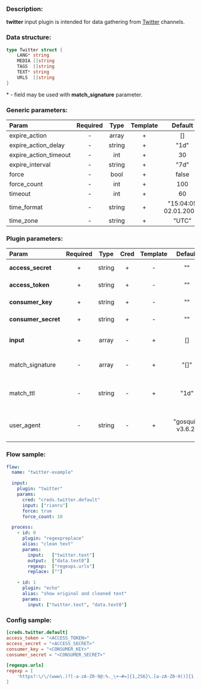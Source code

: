 ### Description:

**twitter** input plugin is intended for data gathering from [Twitter](https://twitter.com/) channels.

### Data structure:

```go
type Twitter struct {
	LANG* string
	MEDIA []string
	TAGS  []string
	TEXT* string
	URLS  []string
}
```

&ast; - field may be used with **match_signature** parameter.

### Generic parameters:

| Param                 | Required |  Type  | Template |        Default        |
|:----------------------|:--------:|:------:|:--------:|:---------------------:|
| expire_action         |    -     | array  |    +     |          []           |
| expire_action_delay   |    -     | string |    +     |         "1d"          |
| expire_action_timeout |    -     |  int   |    +     |          30           |
| expire_interval       |    -     | string |    +     |         "7d"          |
| force                 |    -     |  bool  |    +     |         false         |
| force_count           |    -     |  int   |    +     |          100          |
| timeout               |    -     |  int   |    +     |          60           |
| time_format           |    -     | string |    +     | "15:04:05 02.01.2006" |
| time_zone             |    -     | string |    +     |         "UTC"         |


### Plugin parameters:

| Param               | Required | Type   | Cred | Template | Default           | Example            | Description                                                             |
|:--------------------|:--------:|:------:|:----:|:--------:|:-----------------:|:------------------:|:------------------------------------------------------------------------|
| **access_secret**   | +        | string | +    | -        | ""                | ""                 | [Twitter API Access](https://developer.twitter.com/en/apply-for-access) |
| **access_token**    | +        | string | +    | -        | ""                | ""                 | [Twitter API Access](https://developer.twitter.com/en/apply-for-access) |
| **consumer_key**    | +        | string | +    | -        | ""                | ""                 | [Twitter API Access](https://developer.twitter.com/en/apply-for-access) |
| **consumer_secret** | +        | string | +    | -        | ""                | ""                 | [Twitter API Access](https://developer.twitter.com/en/apply-for-access) |
| **input**           | +        | array  | -    | +        | []                | ["tass_agency"]    | List of Twitter channels.                                               |
| match_signature     | -        | array  | -    | +        | "[]"              | ["source", "time"] | Match new tweets by signature.                                          |
| match_ttl           | -        | string | -    | +        | "1d"              | "24h"              | TTL (Time To Live) for matched signatures.                              |
| user_agent          | -        | string | -    | +        | "gosquito v3.6.2" | "webchela 1.0"     | Custom User-Agent for API access.                                       |


### Flow sample:

```yaml
flow:
  name: "twitter-example"

  input:
    plugin: "twitter"
    params:
      cred: "creds.twitter.default"
      input: ["rianru"]
      force: true
      force_count: 10

  process:
    - id: 0
      plugin: "regexpreplace"
      alias: "clean text"
      params:
        input:   ["twitter.text"]
        output:  ["data.text0"]
        regexp:  ["regexps.urls"]
        replace: [""]

    - id: 1
      plugin: "echo"
      alias: "show original and cleaned text"
      params:
        input: ["twitter.text", "data.text0"]

```

### Config sample:

```toml
[creds.twitter.default]
access_token = "<ACCESS_TOKEN>"
access_secret = "<ACCESS_SECRET>"
consumer_key = "<CONSUMER_KEY>"
consumer_secret = "<CONSUMER_SECRET>"

[regexps.urls]
regexp = [
    'https?:\/\/(www\.)?[-a-zA-Z0-9@:%._\+~#=]{1,256}\.[a-zA-Z0-9()]{1,6}\b([-a-zA-Z0-9()@:%_\+.~#?&//=]*)'
]
```


